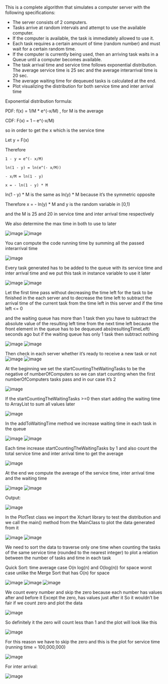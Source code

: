 This is a complete algorithm that simulates a computer server with the following specifications:
<ul>
  <li>The server consists of 2 computers.</li>
  <li>Tasks arrive at random intervals and attempt to use the available computer.</li>
  <li>If the computer is available, the task is immediately allowed to use it.</li>
  <li>Each task requires a certain amount of time (random number) and must wait for a certain random time.</li>
  <li>If the computer is currently being used, then an arriving task waits in a Queue until a computer becomes available.</li>
  <li>The task arrival time and service time follows exponential distribution. The average service time is 25 sec and the average interarrival time is 20 sec.</li>
  <li>The average waiting time for dequeued tasks is calculated at the end.</li>
  <li>Plot visualizing the distribution for both service time and inter arrival time</li>
</ul>
  
  
  
Exponential distribution formula:

PDF: f(x) = 1/M * e^(-x/M) , for M is the average

CDF: F(x) = 1 – e^(-x/M)

so in order to get the x which is the service time

Let y = F(x)

Therefore   

    1 - y = e^(- x/M)
    
    ln(1 - y) = ln(e^(- x/M))
		
    - x/M = ln(1 - y)
		
    x = - ln(1 - y) * M
    
   ln(1 - y) * M   is the same as  ln(y) * M   because it’s the symmetric opposite
 
Therefore   x = - ln(y) * M    and  y  is the random variable in [0,1)

and the M is 25 and 20 in service time and inter arrival time respectively

We also determine the max time in both to use to later

![image](https://user-images.githubusercontent.com/98273362/175291386-aca89b6f-d6dc-48c2-ad30-9a624493b57c.png)
![image](https://user-images.githubusercontent.com/98273362/175291502-1bab83eb-ab81-4801-8392-9c9fb75acfcd.png)



You can compute the code running time by summing all the passed interarrival time

![image](https://user-images.githubusercontent.com/98273362/175291693-7513f6f9-46e9-4a4b-803f-5ddb47a17598.png)




Every task generated has to be added to the queue with its service time and inter arrival time and we put this task in instance variable to use it later

![image](https://user-images.githubusercontent.com/98273362/175291871-dd4db8c4-f237-44af-bac0-205c2d101b08.png)
![image](https://user-images.githubusercontent.com/98273362/175308437-03d2069f-df1b-495b-821f-0fe9a7cf97d5.png)




Let the first time pass without decreasing the time left for the task to be finished in the each server
and to decrease the time left to subtract the arrival time of the current task from the time left in this server
and if the time left <= 0

 and the waiting queue has more than 1 task then you have to subtract the absolute value of the resulting left time from the next time left because the front element in the queue has to be dequeued abs(resultingTimeLeft) seconds ago 
but if the waiting queue has only 1 task then subtract nothing

![image](https://user-images.githubusercontent.com/98273362/175292278-9dec0dab-968b-4f8b-89b0-e4fcb4099492.png)
![image](https://user-images.githubusercontent.com/98273362/175308641-f0455273-23d8-4984-b6c9-e7fcac012fee.png)



Then check in each server whether it’s ready to receive a new task or not
![image](https://user-images.githubusercontent.com/98273362/175292428-258eb4b6-f5b2-476d-8655-7d0919bdbd11.png)
![image](https://user-images.githubusercontent.com/98273362/175292522-851af275-e169-413a-9ed4-e08aded04df5.png)



At the beginning we set the startCountingTheWaitingTasks to be the negative of numberOfComputers so we can start counting when the first numberOfComputers tasks pass and in our case it’s 2 

![image](https://user-images.githubusercontent.com/98273362/175292728-affc945a-2c81-4ce2-86ba-db6c4f88ae9f.png)




If the startCountingTheWaitingTasks >=0 then start adding the waiting time to ArrayList to sum all values later 

![image](https://user-images.githubusercontent.com/98273362/175292958-9a5836bb-6478-4ef4-be17-648a3425df83.png)




In the addToWaitingTime method we increase waiting time in each task in the queue 

![image](https://user-images.githubusercontent.com/98273362/175293259-6df56237-68fc-4849-bd84-f597b5f54386.png)
![image](https://user-images.githubusercontent.com/98273362/175293350-d5e9fe99-9483-4dc8-a990-6a8ce9a848d3.png)



Each time increase startCountingTheWaitingTasks by 1
and also count the total service time and inter arrival time to get the average 

![image](https://user-images.githubusercontent.com/98273362/175293550-b31b3dce-91ea-4b80-ab1f-d69e8e8fafc4.png)




At the end we compute the average of the service time, inter arrival time and the waiting time

![image](https://user-images.githubusercontent.com/98273362/175293669-d58bbe70-83f0-47b3-9ce0-37b02a0ff256.png)
![image](https://user-images.githubusercontent.com/98273362/175293746-926876ed-c2a0-47cb-9032-156e0c6f0306.png)



Output:

![image](https://user-images.githubusercontent.com/98273362/175293818-b0c26c21-b692-4513-8508-37246fb777be.png)



In the PlotTest class we import the Xchart library to test the distribution and we call the main() method from the MainClass to plot the data generated from it 

![image](https://user-images.githubusercontent.com/98273362/175294400-aff8d290-c920-4102-8da0-671f676cee0c.png)
![image](https://user-images.githubusercontent.com/98273362/175295695-19b13089-1e36-4e5d-b72a-792ceac61a3d.png)



We need to sort the data to traverse only one time when counting the tasks of the same service time (rounded to the nearest integer) to plot a relation between the number of tasks and time in each task

Quick Sort: time average case O(n log(n) and O(log(n)) for space worst case unlike the Merge Sort that has O(n) for space

![image](https://user-images.githubusercontent.com/98273362/175307234-b314cfb6-02a8-48eb-898f-6fef6f9904ac.png)
![image](https://user-images.githubusercontent.com/98273362/175307367-fd61990e-1214-4c84-89d0-6569020102b5.png)
![image](https://user-images.githubusercontent.com/98273362/175307461-0b390bbc-cbca-4848-bf49-80eccf536f95.png)



We count every number and skip the zero because each number has values after and before it 
Except the zero, has values just after it
So it wouldn’t be fair if we count zero and plot the data

![image](https://user-images.githubusercontent.com/98273362/175307949-e4cd31aa-f530-4f7f-ada0-f6eb5c68ddfa.png)

So definitely it the zero will count less than 1 and the plot will look like this

![image](https://user-images.githubusercontent.com/98273362/175308026-a9dd86a7-42fa-40c6-b71e-94852dd63745.png)


For this reason we have to skip the zero and this is the plot for service time (running time = 100,000,000)

![image](https://user-images.githubusercontent.com/98273362/175308081-45383ab3-f4ef-44e5-ba89-8ab1d2e3e0b4.png)



For inter arrival: 

![image](https://user-images.githubusercontent.com/98273362/175308124-0782b989-b7d9-48ca-be5d-f9de07d02c02.png)









